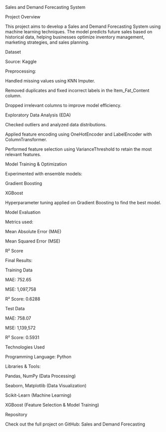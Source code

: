 Sales and Demand Forecasting System

Project Overview

This project aims to develop a Sales and Demand Forecasting System using machine learning techniques. The model predicts future sales based on historical data, helping businesses optimize inventory management, marketing strategies, and sales planning.

Dataset

Source: Kaggle

Preprocessing:

Handled missing values using KNN Imputer.

Removed duplicates and fixed incorrect labels in the Item_Fat_Content column.

Dropped irrelevant columns to improve model efficiency.

Exploratory Data Analysis (EDA)

Checked outliers and analyzed data distributions.

Applied feature encoding using OneHotEncoder and LabelEncoder with ColumnTransformer.

Performed feature selection using VarianceThreshold to retain the most relevant features.

Model Training & Optimization

Experimented with ensemble models:

Gradient Boosting

XGBoost

Hyperparameter tuning applied on Gradient Boosting to find the best model.

Model Evaluation

Metrics used:

Mean Absolute Error (MAE)

Mean Squared Error (MSE)

R² Score

Final Results:

Training Data

MAE: 752.65

MSE: 1,097,758

R² Score: 0.6288

Test Data

MAE: 758.07

MSE: 1,139,572

R² Score: 0.5931

Technologies Used

Programming Language: Python

Libraries & Tools:

Pandas, NumPy (Data Processing)

Seaborn, Matplotlib (Data Visualization)

Scikit-Learn (Machine Learning)

XGBoost (Feature Selection & Model Training)

Repository

Check out the full project on GitHub: Sales and Demand Forecasting
